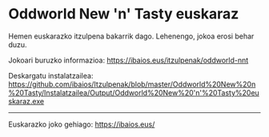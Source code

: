 Oddworld New 'n' Tasty euskaraz
===============================

Hemen euskarazko itzulpena bakarrik dago. Lehenengo, jokoa erosi behar duzu.

Jokoari buruzko informazioa: https://ibaios.eus/itzulpenak/oddworld-nnt

Deskargatu instalatzailea: https://github.com/ibaios/Itzulpenak/blob/master/Oddworld%20New%20n%20Tasty/Instalatzailea/Output/Oddworld%20New%20'n'%20Tasty%20euskaraz.exe

---

Euskarazko joko gehiago: https://ibaios.eus/
